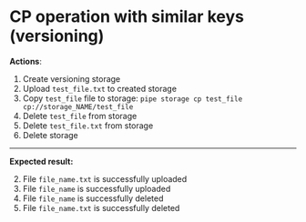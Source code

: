 # CP operation with similar keys (versioning)

**Actions**:
1.  Create versioning storage
2.	Upload `test_file.txt` to created storage
3.	Copy `test_file` file to storage: `pipe storage cp test_file cp://storage_NAME/test_file`
4.	Delete `test_file` from storage
5.	Delete `test_file.txt` from storage
6.  Delete storage

***
**Expected result:**

2.	File `file_name.txt` is successfully uploaded
3.	File `file_name` is successfully uploaded
4.	File `file_name` is successfully deleted
5.	File `file_name.txt` is successfully deleted